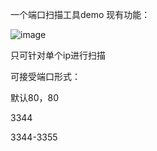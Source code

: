一个端口扫描工具demo
现有功能：

![image](https://github.com/cjb12/YPortScan/assets/96485945/8ac90f93-ab87-46ab-a4bc-4b6cfc551bc8)

只可针对单个ip进行扫描

可接受端口形式：

默认80，80

3344

3344-3355
